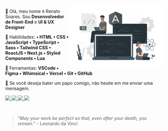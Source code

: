 <img src="Icon.svg" min-width="300px" max-width="300px" width="300px" align="right" alt="Giantcard5 Icon">

<p align="left"> 
  🗻 Olá, meu nome é Renato Soares. Sou <strong>Desenvolvedor de Front-End</strong> e <strong>UI & UX Designer</strong>
</p>

<p align="left">
  🤍 Habilidades: <strong>• HTML • CSS • JavaScript • TypeScript • Sass • Tailwind CSS • ReactJS • Next.js • Styled Components • Lua</strong>
</p>

<p align="left">
  🔧 Ferramentas: <strong>VSCode • Figma • Whimsical • Vercel • Git • GitHub</strong>
</p>

<p align="left">
  🖤 Se você deseja bater um papo comigo, não hesite em me enviar uma mensagem.
</p>

<p align="left">
    <a href="https://instagram.com/ Giantcard5" target="_blank" alt="Instagram">
        <img src="https://img.shields.io/badge/-Instagram-%23333?style=for-the-badge&logo=instagram&logoColor=white" target="_blank"/>
    </a>
    <a href="https://www.linkedin.com/in/renato-soares-b5019a1b9" target="_blank" alt="Linkedin">
        <img src="https://img.shields.io/badge/-LinkedIn-%23333?style=for-the-badge&logo=linkedin&logoColor=white" target="_blank"/>
    </a>
    <a href="https://discord.gg/pyPznqZzHd" alt="Discord">
        <img src="https://img.shields.io/badge/-Discord-%23333?style=for-the-badge&logo=Discord&logoColor=FFFFFF&link=https://https://discord.gg/pyPznqZzHd"/>
    </a>
    <a href="mailto: giatcard5.dev@outlook.com" alt="Discord">
        <img src="https://img.shields.io/badge/-EMail-%23333?style=for-the-badge&logo=gmail&logoColor=white" target="_blank"/>
    </a>
</p>

<br>

> "*May your work be perfect so that, even after your death, you remain.*" - Leonardo da Vinci
